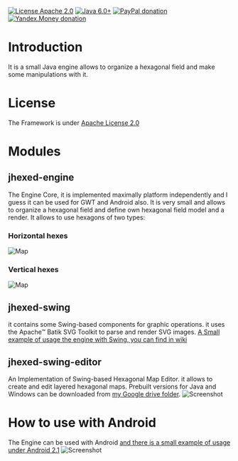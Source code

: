 [![License Apache 2.0](https://img.shields.io/badge/license-Apache%20License%202.0-green.svg)](http://www.apache.org/licenses/LICENSE-2.0)
[![Java 6.0+](https://img.shields.io/badge/java-6.0%2b-green.svg)](http://www.oracle.com/technetwork/java/javase/downloads/index.html)
[![PayPal donation](https://img.shields.io/badge/donation-PayPal-red.svg)](https://www.paypal.com/cgi-bin/webscr?cmd=_s-xclick&hosted_button_id=AHWJHJFBAWGL2)
[![Yandex.Money donation](https://img.shields.io/badge/donation-Я.деньги-yellow.svg)](https://money.yandex.ru/embed/small.xml?account=41001158080699&quickpay=small&yamoney-payment-type=on&button-text=01&button-size=l&button-color=orange&targets=%D0%9F%D0%BE%D0%B6%D0%B5%D1%80%D1%82%D0%B2%D0%BE%D0%B2%D0%B0%D0%BD%D0%B8%D0%B5+%D0%BD%D0%B0+%D0%BF%D1%80%D0%BE%D0%B5%D0%BA%D1%82%D1%8B+%D1%81+%D0%BE%D1%82%D0%BA%D1%80%D1%8B%D1%82%D1%8B%D0%BC+%D0%B8%D1%81%D1%85%D0%BE%D0%B4%D0%BD%D1%8B%D0%BC+%D0%BA%D0%BE%D0%B4%D0%BE%D0%BC&default-sum=100&successURL=)

# Introduction

It is a small Java engine allows to organize a hexagonal field and make some manipulations with it.

# License
The Framework is under [Apache License 2.0](http://www.apache.org/licenses/LICENSE-2.0)

# Modules

## jhexed-engine

The Engine Core, it is implemented maximally platform independently and I guess it can be used for GWT and Android also. It is very small and allows to organize a hexagonal field and define own hexagonal field model and a render. It allows to use hexagons of two types:

### Horizontal hexes
![Map](https://github.com/raydac/jhexed/blob/master/files/horzhexesexample.png)

### Vertical hexes
![Map](https://github.com/raydac/jhexed/blob/master/files/verthexesexample.png)

## jhexed-swing

it contains some Swing-based components for graphic operations. it uses the Apache™ Batik SVG Toolkit to parse and render SVG images. [A Small example of usage the engine with Swing, you can find in wiki](https://github.com/raydac/jhexed/wiki/ExampleOfUsage)

## jhexed-swing-editor

An Implementation of Swing-based Hexagonal Map Editor. it allows to create and edit layered hexagonal maps. Prebuilt versions for Java and Windows can be downloaded from [my Google drive folder](https://drive.google.com/folderview?id=0BxHnNp97IgMRcERvNTI4SjZJN1k&usp=drive_web).
![Screenshot](https://github.com/raydac/jhexed/blob/master/files/mapeditorscreen.png)

# How to use with Android   
The Engine can be used with Android [and there is a small example of usage under Android 2.1](https://github.com/raydac/jhexed/tree/master/samples/android/JHexedPhotoView)
![Screenshot](https://github.com/raydac/jhexed/blob/master/files/android_screen.jpg)
